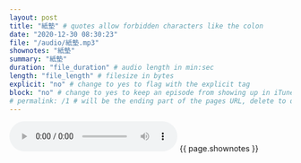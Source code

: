 ```yaml
---
layout: post
title: "紙墊" # quotes allow forbidden characters like the colon
date: "2020-12-30 08:30:23"
file: "/audio/紙墊.mp3"
shownotes: "紙墊"
summary: "紙墊"
duration: "file_duration" # audio length in min:sec
length: "file_length" # filesize in bytes
explicit: "no" # change to yes to flag with the explicit tag
block: "no" # change to yes to keep an episode from showing up in iTunes
# permalink: /1 # will be the ending part of the pages URL, delete to default to the title
---
```


<audio controls>
<source src="{{site.url}}{{site.baseurl}}{{ page.file }}" type="audio/x-mp3">
Your browser does not support the audio element.
</audio>
{{ page.shownotes }}
